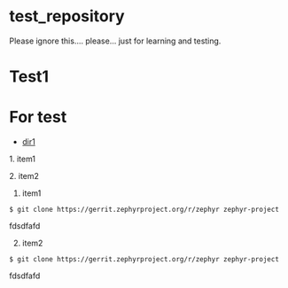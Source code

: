 # test_repository
Please ignore this.... please... just for learning and testing.

# Test1

# For test
* [dir1](dir1/test.md)

1\. item1

2\. item2


1. item1

```
$ git clone https://gerrit.zephyrproject.org/r/zephyr zephyr-project
```

fdsdfafd

2. item2

```
$ git clone https://gerrit.zephyrproject.org/r/zephyr zephyr-project
```

fdsdfafd



